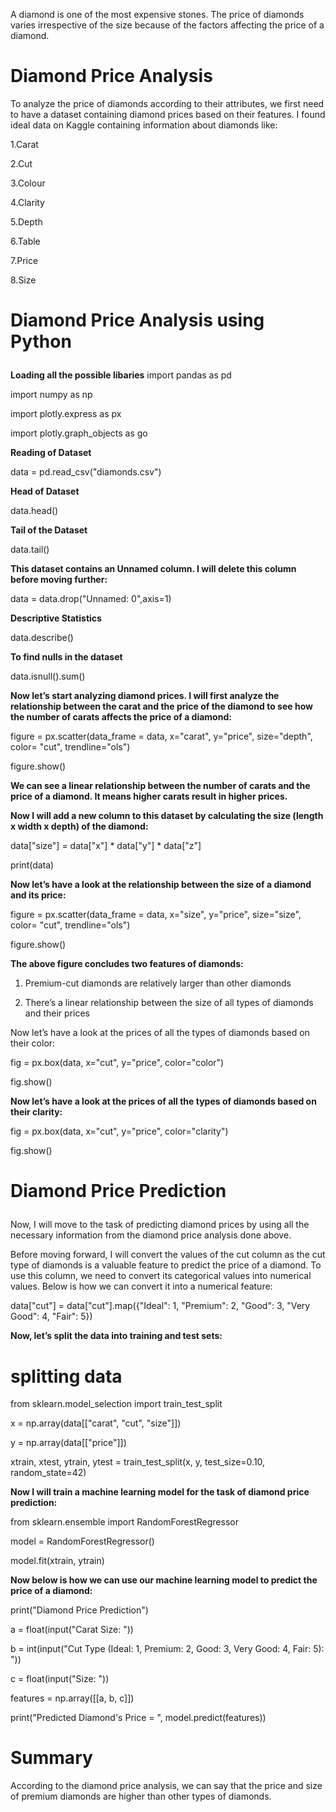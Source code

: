 A diamond is one of the most expensive stones. The price of diamonds varies irrespective of the size because of the factors affecting the price of a diamond. <p>

# Diamond Price Analysis
To analyze the price of diamonds according to their attributes, we first need to have a dataset containing diamond prices based on their features. I found ideal data on Kaggle containing information about diamonds like: <p>
1.Carat <p>
2.Cut <p>
3.Colour <p>
4.Clarity <p>
5.Depth <p>
6.Table <p>
7.Price <p>
8.Size <p>

# Diamond Price Analysis using Python <p>

**Loading all the possible libaries**
import pandas as pd <p>
import numpy as np <p>
import plotly.express as px <p>
import plotly.graph_objects as go <p>
**Reading of Dataset** <p>
data = pd.read_csv("diamonds.csv") <p>
**Head of Dataset** <p>
data.head() <p>
**Tail of the Dataset** <p>
data.tail() <p>

**This dataset contains an Unnamed column. I will delete this column before moving further:** <p>
data = data.drop("Unnamed: 0",axis=1) <p>
**Descriptive Statistics** <p>
data.describe() <p>
**To find nulls in the dataset**<p>
data.isnull().sum()<p>

**Now let’s start analyzing diamond prices. I will first analyze the relationship between the carat and the price of the diamond to see how the number of carats affects the price of a diamond:** <p>

figure = px.scatter(data_frame = data, x="carat",
                    y="price", size="depth", 
                    color= "cut", trendline="ols")  <p>
figure.show() <p>

**We can see a linear relationship between the number of carats and the price of a diamond. It means higher carats result in higher prices.**

**Now I will add a new column to this dataset by calculating the size (length x width x depth) of the diamond:**

data["size"] = data["x"] * data["y"] * data["z"] <p>
print(data) <p>

**Now let’s have a look at the relationship between the size of a diamond and its price:** <p>
figure = px.scatter(data_frame = data, x="size",
                    y="price", size="size", 
                    color= "cut", trendline="ols") <p>
figure.show()  <p>

**The above figure concludes two features of diamonds:**
1. Premium-cut diamonds are relatively larger than other diamonds <p>
2. There’s a linear relationship between the size of all types of diamonds and their prices <p>

Now let’s have a look at the prices of all the types of diamonds based on their color: <p>

fig = px.box(data, x="cut", 
             y="price", 
             color="color")  <p>
fig.show() <p>

**Now let’s have a look at the prices of all the types of diamonds based on their clarity:** <p>

fig = px.box(data, 
             x="cut", 
             y="price", 
             color="clarity") <p>
fig.show() <p>

# Diamond Price Prediction <p>
Now, I will move to the task of predicting diamond prices by using all the necessary information from the diamond price analysis done above. <p>

Before moving forward, I will convert the values of the cut column as the cut type of diamonds is a valuable feature to predict the price of a diamond. To use this column, we need to convert its categorical values into numerical values. Below is how we can convert it into a numerical feature: <p>

data["cut"] = data["cut"].map({"Ideal": 1, 
                               "Premium": 2, 
                               "Good": 3,
                               "Very Good": 4,
                               "Fair": 5}) <p>

**Now, let’s split the data into training and test sets:**    <p>

# splitting data
from sklearn.model_selection import train_test_split  <p>
x = np.array(data[["carat", "cut", "size"]])  <p>
y = np.array(data[["price"]]) <p>

xtrain, xtest, ytrain, ytest = train_test_split(x, y, 
                                                test_size=0.10, 
                                                random_state=42) <p>

**Now I will train a machine learning model for the task of diamond price prediction:**     <p>

from sklearn.ensemble import RandomForestRegressor <p>
model = RandomForestRegressor() <p>
model.fit(xtrain, ytrain) <p>

**Now below is how we can use our machine learning model to predict the price of a diamond:** <p>

print("Diamond Price Prediction")  <p>
a = float(input("Carat Size: ")) <p>
b = int(input("Cut Type (Ideal: 1, Premium: 2, Good: 3, Very Good: 4, Fair: 5): ")) <p>
c = float(input("Size: ")) <p>
features = np.array([[a, b, c]]) <p>
print("Predicted Diamond's Price = ", model.predict(features)) <p>


# Summary
According to the diamond price analysis, we can say that the price and size of premium diamonds are higher than other types of diamonds.

